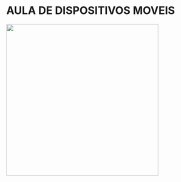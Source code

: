 <h1> AULA DE DISPOSITIVOS MOVEIS </h1>
<img src=" https://media1.tenor.com/m/sfCV637KtBQAAAAd/gato-wasap-gato-instagram.gif" height="400" width="400" />
